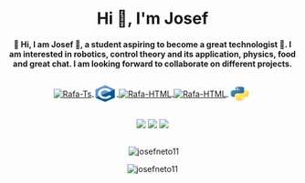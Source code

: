 <h1 align="center">Hi 👋, I'm Josef</h1>

<h4 align="center">👋 Hi, I am Josef 👀, a student aspiring to become a great technologist 🌱. I am interested in robotics, control theory and its application, physics, food and great chat. I am looking forward to collaborate on different projects.</h4>
 
 ##
<div align="center" style="display: inline_block"><en>
<a href="https://www.arduino.cc/" target="_blank" rel="noreferrer"> <img  align="center" alt="Rafa-Ts" height="30" width="40" src="https://cdn.worldvectorlogo.com/logos/arduino-1.svg" alt="arduino" width="40" height="40"/> </a> 
<a href="https://www.cprogramming.com/" target="_blank" rel="noreferrer"> <img align="center" alt="Rafa-HTML" height="30" width="40" src="https://raw.githubusercontent.com/devicons/devicon/master/icons/c/c-original.svg" alt="c" width="40" height="40"/> </a> 
<a href="https://git-scm.com/" target="_blank" rel="noreferrer"> <img align="center" alt="Rafa-HTML" height="30" width="40" src="https://www.vectorlogo.zone/logos/git-scm/git-scm-icon.svg" alt="git" width="40" height="40"/> </a> 
<a href="https://www.mathworks.com/" target="_blank" rel="noreferrer"> <img align="center" alt="Rafa-HTML" height="30" width="40" src="https://upload.wikimedia.org/wikipedia/commons/2/21/Matlab_Logo.png" alt="matlab" width="40" height="40"/> </a> 
<a href="https://www.python.org" target="_blank" rel="noreferrer"> <img align="center" alt="Rafa-HTML" height="30" width="40" src="https://raw.githubusercontent.com/devicons/devicon/master/icons/python/python-original.svg" alt="python" width="40" height="40"/> </a> 
</div>

 ##
<div align="center" style="display: inline_block"><en>
<a href = "mailto:josefneto11@hotmail.com"><img src=" https://img.shields.io/badge/Microsoft_Outlook-0078D4?style=for-the-badge&logo=microsoft-outlook&logoColor=white" target="_blank"></a>
<a href = "mailto:josefneto11@gmail.com"><img src="https://img.shields.io/badge/-Gmail-%23333?style=for-the-badge&logo=outlook &logoColor=white" target="_blank"></a>
<a href="https://www.linkedin.com/in/josef-neto-9b8b5077" target="_blank"><img src="https://img.shields.io/badge/-LinkedIn-%230077B5?style=for-the-badge&logo=linkedin&logoColor=white" target="_blank"></a> 
</div>
  
 ##
<div align="center" style="display: inline_block"><en>
<p>&nbsp;<img src="https://github-readme-stats.vercel.app/api?username=josefneto11&show_icons=true&show=contribs,prs&cache_seconds=86400&theme=github_dark" alt="josefneto11" /></p>
<p><img src="https://github-readme-streak-stats.herokuapp.com/?user=josefneto11&,prs&cache_seconds=86400&theme=github_dark" alt="josefneto11" /></p>
</div>
